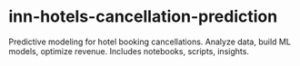 # inn-hotels-cancellation-prediction
Predictive modeling for hotel booking cancellations. Analyze data, build ML models, optimize revenue. Includes notebooks, scripts, insights.
